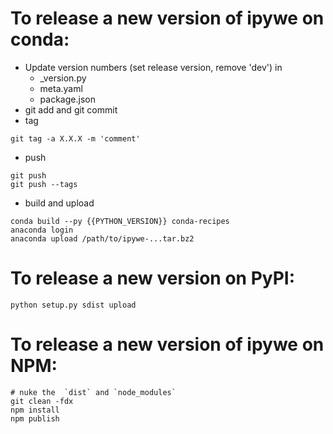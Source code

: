 # To release a new version of ipywe on conda:

* Update version numbers (set release version, remove 'dev') in 
  - _version.py
  - meta.yaml
  - package.json
* git add and git commit
* tag
```
git tag -a X.X.X -m 'comment'
```
* push
```
git push
git push --tags
```
* build and upload
```
conda build --py {{PYTHON_VERSION}} conda-recipes
anaconda login
anaconda upload /path/to/ipywe-...tar.bz2
```

# To release a new version on PyPI:

    python setup.py sdist upload

# To release a new version of ipywe on NPM:
```
# nuke the  `dist` and `node_modules`
git clean -fdx
npm install
npm publish
```
